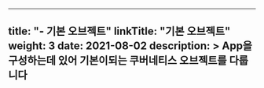 
---
title: "- 기본 오브젝트"
linkTitle: "기본 오브젝트"
weight: 3
date: 2021-08-02
description: >
  App을 구성하는데 있어 기본이되는 쿠버네티스 오브젝트를 다룹니다
---

